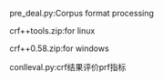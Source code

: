 
pre_deal.py:Corpus format processing

crf++tools.zip:for linux

crf++0.58.zip:for windows

conlleval.py:crf结果评价prf指标
